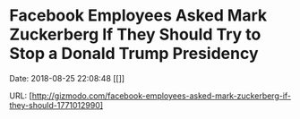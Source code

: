 # Facebook Employees Asked Mark Zuckerberg If They Should Try to Stop a Donald Trump Presidency 

Date: 2018-08-25 22:08:48
[[]]

URL: [http://gizmodo.com/facebook-employees-asked-mark-zuckerberg-if-they-should-1771012990]
